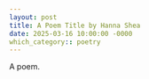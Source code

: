 ```yaml
---
layout: post
title: A Poem Title by Hanna Shea
date: 2025-03-16 10:00:00 -0000
which_category:: poetry
---
```


A poem.
